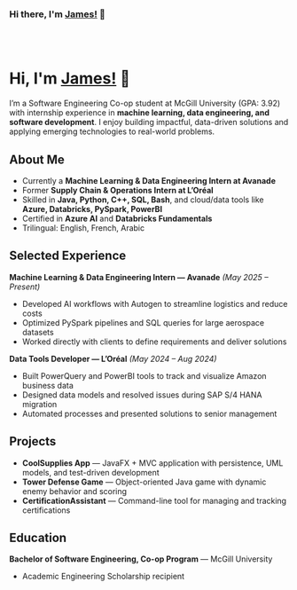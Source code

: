 ### Hi there, I'm [James!](https://www.linkedin.com/in/james-helou) 👋


<br />
<br />

# Hi, I'm [James!](https://www.linkedin.com/in/james-helou) 👋

I’m a Software Engineering Co-op student at McGill University (GPA: 3.92) with internship experience in **machine learning, data engineering, and software development**. I enjoy building impactful, data-driven solutions and applying emerging technologies to real-world problems.

## About Me
- Currently a **Machine Learning & Data Engineering Intern at Avanade**
- Former **Supply Chain & Operations Intern at L’Oréal**
- Skilled in **Java, Python, C++, SQL, Bash**, and cloud/data tools like **Azure, Databricks, PySpark, PowerBI**
- Certified in **Azure AI** and **Databricks Fundamentals**
- Trilingual: English, French, Arabic

## Selected Experience
**Machine Learning & Data Engineering Intern — Avanade** *(May 2025 – Present)*  
- Developed AI workflows with Autogen to streamline logistics and reduce costs  
- Optimized PySpark pipelines and SQL queries for large aerospace datasets  
- Worked directly with clients to define requirements and deliver solutions  

**Data Tools Developer — L’Oréal** *(May 2024 – Aug 2024)*  
- Built PowerQuery and PowerBI tools to track and visualize Amazon business data  
- Designed data models and resolved issues during SAP S/4 HANA migration  
- Automated processes and presented solutions to senior management  

## Projects
- **CoolSupplies App** — JavaFX + MVC application with persistence, UML models, and test-driven development  
- **Tower Defense Game** — Object-oriented Java game with dynamic enemy behavior and scoring  
- **CertificationAssistant** — Command-line tool for managing and tracking certifications  

## Education
**Bachelor of Software Engineering, Co-op Program** — McGill University  
- Academic Engineering Scholarship recipient

